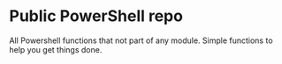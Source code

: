 # Public PowerShell repo
All Powershell functions that not part of any module. Simple functions to help you get things done.
